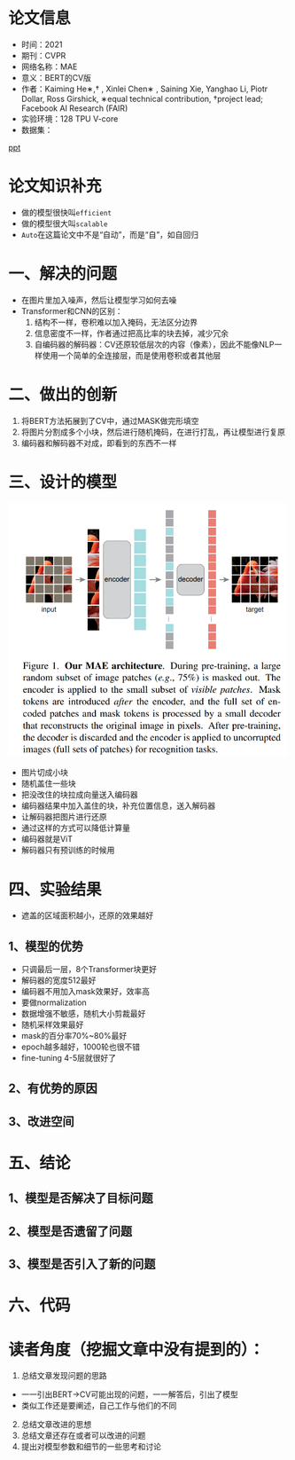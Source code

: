 # 论文信息
- 时间：2021
- 期刊：CVPR
- 网络名称：MAE 
- 意义：BERT的CV版
- 作者：Kaiming He∗,† , Xinlei Chen∗ , Saining Xie,  Yanghao Li,  Piotr Dollar,  Ross Girshick, ∗equal technical contribution, †project lead; Facebook AI Research (FAIR)
- 实验环境：128 TPU V-core
- 数据集：

[ppt](../ppt/models_by_DASOU/MAE/MAE.pptx)

# 论文知识补充
- 做的模型很快叫`efficient`
- 做的模型很大叫`scalable`
- `Auto`在这篇论文中不是“自动”，而是“自”，如自回归 
# 一、解决的问题
- 在图片里加入噪声，然后让模型学习如何去噪
- Transformer和CNN的区别：
  1. 结构不一样，卷积难以加入掩码，无法区分边界
  2. 信息密度不一样，作者通过把高比率的块去掉，减少冗余
  3. 自编码器的解码器：CV还原较低层次的内容（像素），因此不能像NLP一样使用一个简单的全连接层，而是使用卷积或者其他层
# 二、做出的创新
1. 将BERT方法拓展到了CV中，通过MASK做完形填空
2. 将图片分割成多个小块，然后进行随机掩码，在进行打乱，再让模型进行复原
3. 编码器和解码器不对成，即看到的东西不一样
# 三、设计的模型

![MAE architecture](../pictures/MAE%20architecture.png)

- 图片切成小块
- 随机盖住一些块
- 把没改住的块拉成向量送入编码器
- 编码器结果中加入盖住的块，补充位置信息，送入解码器
- 让解码器把图片进行还原
- 通过这样的方式可以降低计算量
- 编码器就是ViT
- 解码器只有预训练的时候用

# 四、实验结果
- 遮盖的区域面积越小，还原的效果越好
## 1、模型的优势
- 只调最后一层，8个Transformer块更好
- 解码器的宽度512最好
- 编码器不用加入mask效果好，效率高
- 要做normalization
- 数据增强不敏感，随机大小剪裁最好
- 随机采样效果最好
- mask的百分率70%~80%最好
- epoch越多越好，1000轮也很不错
- fine-tuning 4-5层就很好了
## 2、有优势的原因

## 3、改进空间

# 五、结论

## 1、模型是否解决了目标问题

## 2、模型是否遗留了问题

## 3、模型是否引入了新的问题

# 六、代码

# 读者角度（挖掘文章中没有提到的）：
1. 总结文章发现问题的思路
- 一一引出BERT->CV可能出现的问题，一一解答后，引出了模型
- 类似工作还是要阐述，自己工作与他们的不同
2. 总结文章改进的思想
3. 总结文章还存在或者可以改进的问题
4. 提出对模型参数和细节的一些思考和讨论
